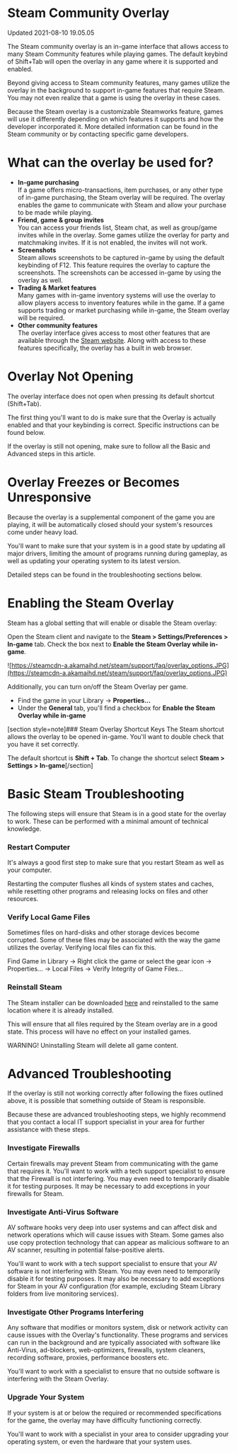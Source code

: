 # Steam Community Overlay
Updated 2021-08-10 19.05.05

The Steam community overlay is an in-game interface that allows access to many Steam Community features while playing games. The default keybind of Shift+Tab will open the overlay in any game where it is supported and enabled.  
  
Beyond giving access to Steam community features, many games utilize the overlay in the background to support in-game features that require Steam. You may not even realize that a game is using the overlay in these cases.  
  
Because the Steam overlay is a customizable Steamworks feature, games will use it differently depending on which features it supports and how the developer incorporated it. More detailed information can be found in the Steam community or by contacting specific game developers.  
  
  
# What can the overlay be used for?
  

* **In-game purchasing**  
If a game offers micro-transactions, item purchases, or any other type of in-game purchasing, the Steam overlay will be required. The overlay enables the game to communicate with Steam and allow your purchase to be made while playing.
* **Friend, game & group invites**  
You can access your friends list, Steam chat, as well as group/game invites while in the overlay. Some games utilize the overlay for party and matchmaking invites. If it is not enabled, the invites will not work.
* **Screenshots**  
Steam allows screenshots to be captured in-game by using the default keybinding of F12. This feature requires the overlay to capture the screenshots. The screenshots can be accessed in-game by using the overlay as well.
* **Trading & Market features**  
Many games with in-game inventory systems will use the overlay to allow players access to inventory features while in the game. If a game supports trading or market purchasing while in-game, the Steam overlay will be required.
* **Other community features**  
The overlay interface gives access to most other features that are available through the [Steam website](http://store.steampowered.com/). Along with access to these features specifically, the overlay has a built in web browser.

    
  
# Overlay Not Opening
The overlay interface does not open when pressing its default shortcut (Shift+Tab).  
  
The first thing you'll want to do is make sure that the Overlay is actually enabled and that your keybinding is correct. Specific instructions can be found below.  
  
If the overlay is still not opening, make sure to follow all the Basic and Advanced steps in this article.  
  
  
# Overlay Freezes or Becomes Unresponsive
Because the overlay is a supplemental component of the game you are playing, it will be automatically closed should your system's resources come under heavy load.  
  
You'll want to make sure that your system is in a good state by updating all major drivers, limiting the amount of programs running during gameplay, as well as updating your operating system to its latest version.  
  
Detailed steps can be found in the troubleshooting sections below.  
  
  
# Enabling the Steam Overlay
  
Steam has a global setting that will enable or disable the Steam overlay:  
  
Open the Steam client and navigate to the **Steam > Settings/Preferences > In-game** tab. Check the box next to **Enable the Steam Overlay while in-game**.  
  
![https://steamcdn-a.akamaihd.net/steam/support/faq/overlay_options.JPG](https://steamcdn-a.akamaihd.net/steam/support/faq/overlay_options.JPG)  
  
Additionally, you can turn on/off the Steam Overlay per game.  

* Find the game in your Library -> **Properties...**
* Under the **General** tab, you'll find a checkbox for **Enable the Steam Overlay while in-game**

  
[section style=note]### Steam Overlay Shortcut Keys
The Steam shortcut allows the overlay to be opened in-game. You'll want to double check that you have it set correctly.  
  
The default shortcut is **Shift + Tab**. To change the shortcut select **Steam > Settings > In-game**[/section]  
  
  
# Basic Steam Troubleshooting
The following steps will ensure that Steam is in a good state for the overlay to work. These can be performed with a minimal amount of technical knowledge.  
  
### Restart Computer
It's always a good first step to make sure that you restart Steam as well as your computer.  
  
Restarting the computer flushes all kinds of system states and caches, while resetting other programs and releasing locks on files and other resources.  
  
### Verify Local Game Files
Sometimes files on hard-disks and other storage devices become corrupted. Some of these files may be associated with the way the game utilizes the overlay. Verifying local files can fix this.  
  
Find Game in Library -> Right click the game or select the gear icon -> Properties... -> Local Files -> Verify Integrity of Game Files...  
  
### Reinstall Steam
The Steam installer can be downloaded [here](http://store.steampowered.com/about/) and reinstalled to the same location where it is already installed.  
  
This will ensure that all files required by the Steam overlay are in a good state. This process will have no effect on your installed games.  
  
WARNING! Uninstalling Steam will delete all game content.  
  
  
# Advanced Troubleshooting
If the overlay is still not working correctly after following the fixes outlined above, it is possible that something outside of Steam is responsible.  
  
Because these are advanced troubleshooting steps, we highly recommend that you contact a local IT support specialist in your area for further assistance with these steps.  
  
### Investigate Firewalls
Certain firewalls may prevent Steam from communicating with the game that requires it. You'll want to work with a tech support specialist to ensure that the Firewall is not interfering. You may even need to temporarily disable it for testing purposes. It may be necessary to add exceptions in your firewalls for Steam.  
  
### Investigate Anti-Virus Software
AV software hooks very deep into user systems and can affect disk and network operations which will cause issues with Steam. Some games also use copy protection technology that can appear as malicious software to an AV scanner, resulting in potential false-positive alerts.  
  
You'll want to work with a tech support specialist to ensure that your AV software is not interfering with Steam. You may even need to temporarily disable it for testing purposes. It may also be necessary to add exceptions for Steam in your AV configuration (for example, excluding Steam Library folders from live monitoring services).  
  
### Investigate Other Programs Interfering
Any software that modifies or monitors system, disk or network activity can cause issues with the Overlay's functionality. These programs and services can run in the background and are typically associated with software like Anti-Virus, ad-blockers, web-optimizers, firewalls, system cleaners, recording software, proxies, performance boosters etc.  
  
You'll want to work with a specialist to ensure that no outside software is interfering with the Steam Overlay.  
  
### Upgrade Your System
If your system is at or below the required or recommended specifications for the game, the overlay may have difficulty functioning correctly.  
  
You'll want to work with a specialist in your area to consider upgrading your operating system, or even the hardware that your system uses.  
  
